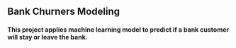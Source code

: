 ## Bank Churners Modeling
#### This project applies machine learning model to predict if a bank customer will stay or leave the bank. 
